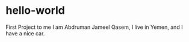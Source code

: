 # hello-world
First Project to me
I am Abdruman Jameel Qasem, I live in Yemen, and I have a nice car.
